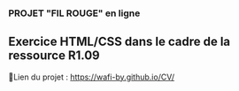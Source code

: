 ### PROJET "FIL ROUGE" en ligne 
## Exercice HTML/CSS dans le cadre de la ressource R1.09
📝Lien du projet : https://wafi-by.github.io/CV/
